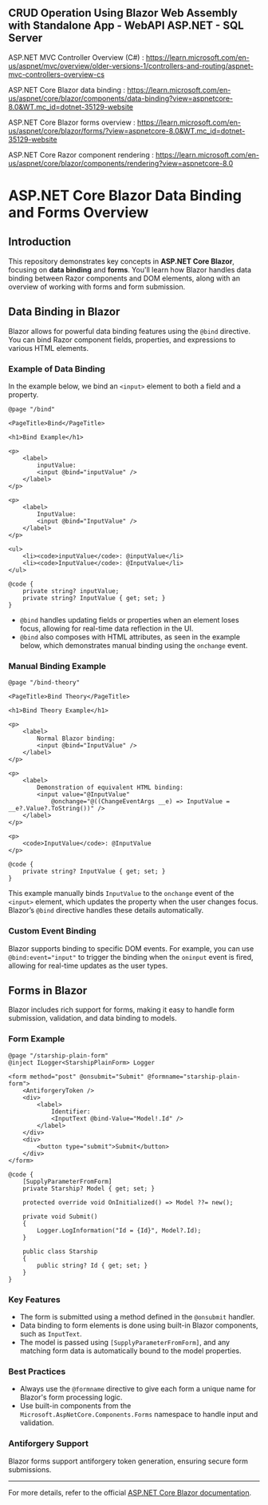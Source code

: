 ## CRUD Operation Using Blazor Web Assembly with Standalone App  - WebAPI ASP.NET - SQL Server 

ASP.NET MVC Controller Overview (C#) : https://learn.microsoft.com/en-us/aspnet/mvc/overview/older-versions-1/controllers-and-routing/aspnet-mvc-controllers-overview-cs

ASP.NET Core Blazor data binding : https://learn.microsoft.com/en-us/aspnet/core/blazor/components/data-binding?view=aspnetcore-8.0&WT.mc_id=dotnet-35129-website

ASP.NET Core Blazor forms overview : https://learn.microsoft.com/en-us/aspnet/core/blazor/forms/?view=aspnetcore-8.0&WT.mc_id=dotnet-35129-website

ASP.NET Core Razor component rendering : https://learn.microsoft.com/en-us/aspnet/core/blazor/components/rendering?view=aspnetcore-8.0



# ASP.NET Core Blazor Data Binding and Forms Overview

## Introduction

This repository demonstrates key concepts in **ASP.NET Core Blazor**, focusing on **data binding** and **forms**. You'll learn how Blazor handles data binding between Razor components and DOM elements, along with an overview of working with forms and form submission.

## Data Binding in Blazor

Blazor allows for powerful data binding features using the `@bind` directive. You can bind Razor component fields, properties, and expressions to various HTML elements.

### Example of Data Binding

In the example below, we bind an `<input>` element to both a field and a property.

```razor
@page "/bind"

<PageTitle>Bind</PageTitle>

<h1>Bind Example</h1>

<p>
    <label>
        inputValue: 
        <input @bind="inputValue" />
    </label>
</p>

<p>
    <label>
        InputValue: 
        <input @bind="InputValue" />
    </label>
</p>

<ul>
    <li><code>inputValue</code>: @inputValue</li>
    <li><code>InputValue</code>: @InputValue</li>
</ul>

@code {
    private string? inputValue;
    private string? InputValue { get; set; }
}
```

- `@bind` handles updating fields or properties when an element loses focus, allowing for real-time data reflection in the UI.
- `@bind` also composes with HTML attributes, as seen in the example below, which demonstrates manual binding using the `onchange` event.

### Manual Binding Example

```razor
@page "/bind-theory"

<PageTitle>Bind Theory</PageTitle>

<h1>Bind Theory Example</h1>

<p>
    <label>
        Normal Blazor binding: 
        <input @bind="InputValue" />
    </label>
</p>

<p>
    <label>
        Demonstration of equivalent HTML binding: 
        <input value="@InputValue"
            @onchange="@((ChangeEventArgs __e) => InputValue = __e?.Value?.ToString())" />
    </label>
</p>

<p>
    <code>InputValue</code>: @InputValue
</p>

@code {
    private string? InputValue { get; set; }
}
```

This example manually binds `InputValue` to the `onchange` event of the `<input>` element, which updates the property when the user changes focus. Blazor’s `@bind` directive handles these details automatically.

### Custom Event Binding

Blazor supports binding to specific DOM events. For example, you can use `@bind:event="input"` to trigger the binding when the `oninput` event is fired, allowing for real-time updates as the user types.

## Forms in Blazor

Blazor includes rich support for forms, making it easy to handle form submission, validation, and data binding to models.

### Form Example

```razor
@page "/starship-plain-form"
@inject ILogger<StarshipPlainForm> Logger

<form method="post" @onsubmit="Submit" @formname="starship-plain-form">
    <AntiforgeryToken />
    <div>
        <label>
            Identifier: 
            <InputText @bind-Value="Model!.Id" />
        </label>
    </div>
    <div>
        <button type="submit">Submit</button>
    </div>
</form>

@code {
    [SupplyParameterFromForm]
    private Starship? Model { get; set; }

    protected override void OnInitialized() => Model ??= new();

    private void Submit()
    {
        Logger.LogInformation("Id = {Id}", Model?.Id);
    }

    public class Starship
    {
        public string? Id { get; set; }
    }
}
```

### Key Features

- The form is submitted using a method defined in the `@onsubmit` handler.
- Data binding to form elements is done using built-in Blazor components, such as `InputText`.
- The model is passed using `[SupplyParameterFromForm]`, and any matching form data is automatically bound to the model properties.

### Best Practices

- Always use the `@formname` directive to give each form a unique name for Blazor's form processing logic.
- Use built-in components from the `Microsoft.AspNetCore.Components.Forms` namespace to handle input and validation.

### Antiforgery Support

Blazor forms support antiforgery token generation, ensuring secure form submissions.

---

For more details, refer to the official [ASP.NET Core Blazor documentation](https://docs.microsoft.com/aspnet/core/blazor).

